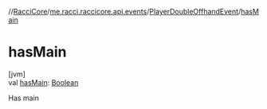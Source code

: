 //[RacciCore](../../../index.md)/[me.racci.raccicore.api.events](../index.md)/[PlayerDoubleOffhandEvent](index.md)/[hasMain](has-main.md)

# hasMain

[jvm]\
val [hasMain](has-main.md): [Boolean](https://kotlinlang.org/api/latest/jvm/stdlib/kotlin/-boolean/index.html)

Has main
